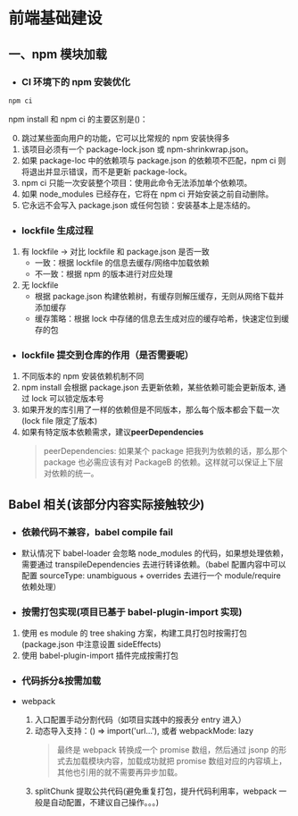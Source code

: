 # 前端基础建设

## 一、npm 模块加载

- ### CI 环境下的 npm 安装优化

```sh
npm ci
```

npm install 和 npm ci 的主要区别是()：

0. 跳过某些面向用户的功能，它可以比常规的 npm 安装快得多
1. 该项目必须有一个 package-lock.json 或 npm-shrinkwrap.json。
2. 如果 package-loc 中的依赖项与 package.json 的依赖项不匹配，npm ci 则将退出并显示错误，而不是更新 package-lock。
3. npm ci 只能一次安装整个项目：使用此命令无法添加单个依赖项。
4. 如果 node_modules 已经存在，它将在 npm ci 开始安装之前自动删除。
5. 它永远不会写入 package.json 或任何包锁：安装基本上是冻结的。

- ### lockfile 生成过程

1. 有 lockfile -> 对比 lockfile 和 package.json 是否一致
   - 一致：根据 lockfile 的信息去缓存/网络中加载依赖
   - 不一致：根据 npm 的版本进行对应处理
2. 无 lockfile
   - 根据 package.json 构建依赖树，有缓存则解压缓存，无则从网络下载并添加缓存
   - 缓存策略：根据 lock 中存储的信息去生成对应的缓存哈希，快速定位到缓存的包

- ### lockfile 提交到仓库的作用（是否需要呢）

1. 不同版本的 npm 安装依赖机制不同
2. npm install 会根据 package.json 去更新依赖，某些依赖可能会更新版本, 通过 lock 可以锁定版本号
3. 如果开发的库引用了一样的依赖但是不同版本，那么每个版本都会下载一次(lock file 限定了版本)
4. 如果有特定版本依赖需求，建议**peerDependencies**
   > peerDependencies: 如果某个 package 把我列为依赖的话，那么那个 package 也必需应该有对 PackageB 的依赖。这样就可以保证上下层对依赖的统一。

## Babel 相关(该部分内容实际接触较少)

- ### 依赖代码不兼容，babel compile fail

- 默认情况下 babel-loader 会忽略 node_modules 的代码，如果想处理依赖，需要通过 transpileDependencies 去进行转译依赖。（babel 配置内容中可以配置 sourceType: unambiguous + overrides 去进行一个 module/require 依赖处理）

- ### 按需打包实现(项目已基于 babel-plugin-import 实现)

1. 使用 es module 的 tree shaking 方案，构建工具打包时按需打包(package.json 中注意设置 sideEffects)
2. 使用 babel-plugin-import 插件完成按需打包

- ### 代码拆分&按需加载

- webpack
  1. 入口配置手动分割代码（如项目实践中的报表分 entry 进入）
  2. 动态导入支持：() => import('url...'), 或者 webpackMode: lazy
      > 最终是 webpack 转换成一个 promise 数组，然后通过 jsonp 的形式去加载模块内容，加载成功就把 promise 数组对应的内容填上，其他也引用的就不需要再异步加载。
  3. splitChunk 提取公共代码(避免重复打包，提升代码利用率，webpack 一般是自动配置，不建议自己操作。。。)
